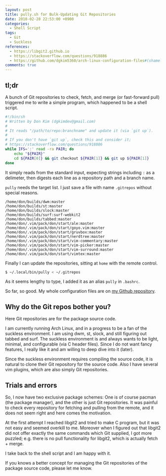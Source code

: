 ```yaml
---
layout: post
title: pully.sh for Bulk-Updating Git Repositories
date: 2018-02-28 22:53:00 +0900
categories:
  - Shell Script
tags:
  - Git
  - Suckless
references:
  - https://libgit2.github.io
  - https://stackoverflow.com/questions/918886
  - https://github.com/dgkim5360/arch-linux-configuration-files#(shameless plug)
comments: true
---
```


## tl;dr
A bunch of Git repositories to check, fetch, and merge (or fast-forward pull) triggered me to write a simple program, which happened to be a shell script.

```sh
#!/bin/sh
# Written by Don Kim (dgkimdev@gmail.com)
#
# It reads "/path/to/repo:branchname" and update it (via `git up`).
#
# If you don't have `git up`, check this and consider it;
# https://stackoverflow.com/questions/918886
while IFS=':' read -ra PAIR; do
	echo "${PAIR}"
	cd ${PAIR[0]} && git checkout ${PAIR[1]} && git up ${PAIR[1]}
done
```

It simply reads from the standard input, expecting strings including `:` as a delimeter, then digests each line as a repository path and a branch name.

`pully` needs the target list. I just save a file with name `.gitrepos` without special reasons.

```
/home/don/builds/dwm:master
/home/don/builds/st:master
/home/don/builds/slock:master
/home/don/builds/surf:surf-webkit2
/home/don/builds/tabbed:master
/home/don/.vim/pack/don/start/ale:master
/home/don/.vim/pack/don/start/goyo.vim:master
/home/don/.vim/pack/don/start/gruvbox:master
/home/don/.vim/pack/don/start/nerdtree:master
/home/don/.vim/pack/don/start/vim-commentary:master
/home/don/.vim/pack/don/start/vim-picker:master
/home/don/.vim/pack/don/start/vim-surround:master
/home/don/.vim/pack/don/start/vimtex:master
```

Finally I can update the repositories, sitting at `home` with the remote control.

```sh
$ ~/.local/bin/pully < ~/.gitrepos
```

As it seems lengthy to type, I added it as an alias `pully` in `.bashrc`.

So far, so good. My whole configuration files are on [my Github repository](https://github.com/dgkim5360/arch-linux-configuration-files).

## Why do the Git repos bother you?
Here Git repositories are for the package source code.

I am currently running Arch Linux, and in a progress to be a fan of the suckless environment. I am using dwm, st, slock, and still figuring out tabbed and surf. The suckless environment is and always wants to be light, minimal, and configurable (via C header files). Since I do not want fancy features, I really like it and am willing to deep dive into it (later).

Since the suckless environment requires compiling the source code, it is natural to clone their Git repository for the source code. Also I have several vim plugins, which are also simply Git repositories.

## Trials and errors
So, I now have two exclusive package schemes: One is of course pacman (the package manager), and the other is just Git repositories. It was painful to check every repository for fetching and pulling from the remote, and it does not seem right and here comes the motivation.

At the first attempt I reached libgit2 and tried to make C program, but it was not easy and seemed overkill to me. Moreover when I figured out that libgit2 did not offer exactly the same commands which Git supplied, I got more puzzled; e.g. there is no pull functionality for libgit2, which is actually fetch + merge.

I take back to the shell script and I am happy with it.

If you knows a better concept for managing the Git repositories of the package source code, please let me know.
